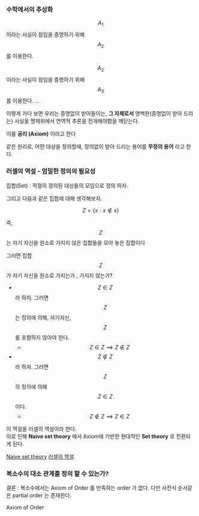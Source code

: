 ### 수학에서의 추상화

$$A_{1}$$ 이라는 사실이 참임을 증명하기 위해 $$ A_{2}$$ 를 이용한다.

$$A_{2}$$ 이라는 사실이 참임을 증명하기 위해 $$ A_{3}$$ 를 이용한다.
...

이렇게 가다 보면 우리는 증명없이 받아들이는, **그 자체로서** 명백한(증명없이 받아 드리는) 사실을 명제위에서 연역적 추론을 전개해야함을 깨닫는다.

이를 **공리 (Axiom)** 이라고 한다

같은 원리로, 어떤 대상을 정의할때, 정의없이 받아 드리는 용어를 **무정의 용어** 라고 한다.



### 러셀의 역설 - 엄밀한 정의의 필요성

집합(Set) : 적절히 정의된 대상들의 모임으로 정의 하자.

그리고 다음과 같은 집합에 대해 생각해보자.

$$Z = \{ x : x\notin x\}$$

즉, $$Z$$ 는 자기 자신을 원소로 가지지 않은 집합들을 모아 놓은 집합이다

그러면 집합 $$Z$$ 가 자기 자신을 원소로 가지는가 , 가지지 않는가?
- $$Z \in Z$$ 라 하자. 그러면 $$Z$$ 는 정의에 의해, 자기자신, $$Z$$ 를 포함하지 않아야 한다. 
  -  $$Z \in Z  \implies Z \notin Z$$
- $$Z \notin Z$$라 하자. 그러면 $$Z$$ 의 정의에 의해 $$Z \in Z$$ 이다.
  -  $$Z \notin Z  \implies Z \in Z$$

이 역설을 러셀의 역설이라 한다.  
이로 인해 **Naive set theory** 에서 Axiom에 기반한 현대적인 **Set theory** 로 전환되게 된다.

[Naive set theory](https://ko.wikipedia.org/wiki/%EC%86%8C%EB%B0%95%ED%95%9C_%EC%A7%91%ED%95%A9%EB%A1%A0)
[러셀의 역설](https://ko.wikipedia.org/wiki/%EB%9F%AC%EC%85%80%EC%9D%98_%EC%97%AD%EC%84%A4)


### 복소수의 대소 관계를 정의 할 수 있는가?

결론 : 복소수에서는 Axiom of Order 를 만족하는 order 가 없다. 다만 사전식 순서같은  partial order 는 존재한다.

Axiom of Order


###